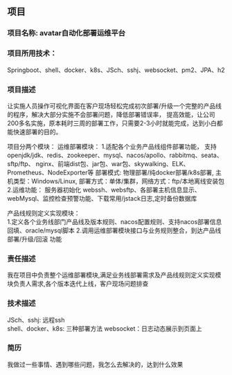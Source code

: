 ## 项目
### 项目名称: avatar自动化部署运维平台

### 项目所用技术：
Springboot、shell、docker、k8s、JSch、sshj、websocket、pm2、JPA、h2

### 项目描述
让实施人员操作可视化界面在客户现场轻松完成初次部署/升级一个完整的产品线的程序，解决大部分实施不会部署问题，降低部署错误率，
提高效能，让公司200多名实施，原本耗时三周的部署工作，只需要2-3小时就能完成，达到小白都能快速部署的目的。


项目分两个模块：
运维部署模块：
1.适配各个业务产品线组件部署功能，
支持openjdk/jdk、redis、zookeeper、mysql、nacos/apollo、rabbitmq、seata、sftp/ftp、 nginx、前端dist包、jar包、war包、skywalking、ELK、Prometheus、NodeExporter等
部署模式: 物理部署/纯docker部署/k8s部署, 主机类型：Windows/Linux, 部署方式：单体/集群，网络方式：ftp/本地离线安装包
2.运维功能：
服务器初始化  webssh、websftp、各部署主机信息显示、webMysql、监控检查预警功能、下载常用/jstack日志,定时备份数据库

产品线规则定义实现模块：  
1.定义各个业务线部门产品线及版本规则、nacos配置规则、支持nacos部署信息回填、oracle/mysql脚本
2.调用运维部署模块接口与业务规则整合，到达产品线 部署/升级/回滚 功能

### 责任描述
我在项目中负责整个运维部署模块,满足业务线部署需求及产品线规则定义实现模块负责人需求,各个版本迭代上线，客户现场问题排查
### 技术描述
JSch、sshj: 远程ssh  
shell、docker、k8s: 三种部署方法
websocket：日志动态展示到页面上


### 简历
我做过一些事情、遇到哪些问题，我怎么去解决的，达到什么效果

